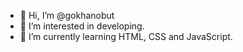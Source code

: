 - 👋 Hi, I’m @gokhanobut
- 👀 I’m interested in developing.
- 🌱 I’m currently learning HTML, CSS and JavaScript.

<!---
gokhanobut/gokhanobut is a ✨ special ✨ repository because its `README.md` (this file) appears on your GitHub profile.
You can click the Preview link to take a look at your changes.
--->
